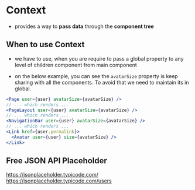 # Context

- provides a way to **pass data** through the **component tree**

## When to use Context

- we have to use, when you are require to pass a global property to any level of children component from main component

- on the below example, you can see the `avatarSize` property is keep sharing with all the components. To avoid that we need to maintain its in global.

```jsx
<Page user={user} avatarSize={avatarSize} />
// ... which renders ...
<PageLayout user={user} avatarSize={avatarSize} />
// ... which renders ...
<NavigationBar user={user} avatarSize={avatarSize} />
// ... which renders ...
<Link href={user.permalink}>
  <Avatar user={user} size={avatarSize} />
</Link>
```

## Free JSON API Placeholder

https://jsonplaceholder.typicode.com/
https://jsonplaceholder.typicode.com/users
